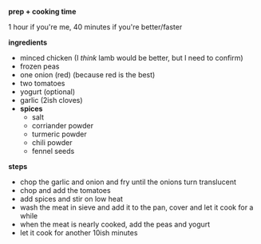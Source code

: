 **prep + cooking time**

1 hour if you're me, 40 minutes if you're better/faster

**ingredients**

- minced chicken (I *think* lamb would be better, but I need to confirm)
- frozen peas
- one onion (red) (because red is the best)
- two tomatoes
- yogurt (optional)
- garlic (2ish cloves)
- **spices**
  - salt
  - corriander powder
  - turmeric powder
  - chili powder
  - fennel seeds
  
**steps**

- chop the garlic and onion and fry until the onions turn translucent
- chop and add the tomatoes
- add spices and stir on low heat
- wash the meat in sieve and add it to the pan, cover and let it cook for a while
- when the meat is nearly cooked, add the peas and yogurt
- let it cook for another 10ish minutes
